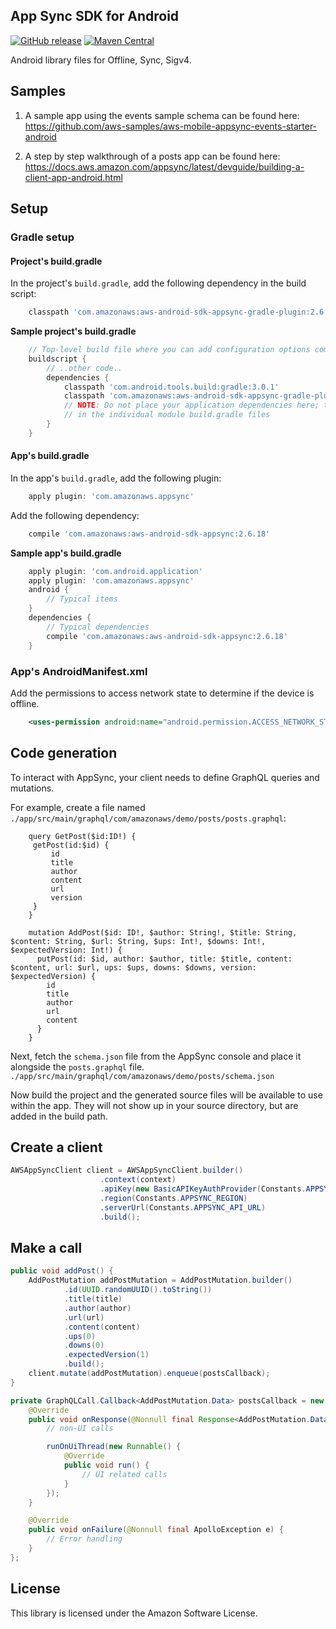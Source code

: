 ## App Sync SDK for Android
[![GitHub release](https://img.shields.io/github/release/awslabs/aws-mobile-appsync-sdk-android.svg)](https://github.com/awslabs/aws-mobile-appsync-sdk-android/releases)
[![Maven Central](https://img.shields.io/maven-central/v/com.amazonaws/aws-android-sdk-appsync-pom.svg)]()

Android library files for Offline, Sync, Sigv4.

## Samples

1. A sample app using the events sample schema can be found here: https://github.com/aws-samples/aws-mobile-appsync-events-starter-android

2. A step by step walkthrough of a posts app can be found here: https://docs.aws.amazon.com/appsync/latest/devguide/building-a-client-app-android.html

## Setup

### Gradle setup

#### Project's build.gradle

In the project's `build.gradle`, add the following dependency in
the build script:

```groovy
    classpath 'com.amazonaws:aws-android-sdk-appsync-gradle-plugin:2.6.18'
```

**Sample project's build.gradle**

```groovy
    // Top-level build file where you can add configuration options common to all sub-projects/modules.
    buildscript {
        // ..other code..
        dependencies {
            classpath 'com.android.tools.build:gradle:3.0.1'
            classpath 'com.amazonaws:aws-android-sdk-appsync-gradle-plugin:2.6.18'
            // NOTE: Do not place your application dependencies here; they belong
            // in the individual module build.gradle files
        }
    }
```

#### App's build.gradle

In the app's `build.gradle`, add the following plugin:

```groovy
    apply plugin: 'com.amazonaws.appsync'
```

Add the following dependency:

```groovy
    compile 'com.amazonaws:aws-android-sdk-appsync:2.6.18'
```

**Sample app's build.gradle**

```groovy
    apply plugin: 'com.android.application'
    apply plugin: 'com.amazonaws.appsync'
    android {
        // Typical items
    }
    dependencies {
        // Typical dependencies
        compile 'com.amazonaws:aws-android-sdk-appsync:2.6.18'
    }
```

### App's AndroidManifest.xml

Add the permissions to access network state to determine if the device
is offline.

```xml
    <uses-permission android:name="android.permission.ACCESS_NETWORK_STATE" />
```

## Code generation

To interact with AppSync, your client needs to define GraphQL queries and mutations.

For example, create a file named `./app/src/main/graphql/com/amazonaws/demo/posts/posts.graphql`:

```
    query GetPost($id:ID!) {
     getPost(id:$id) {
         id
         title
         author
         content
         url
         version
     }
    }

    mutation AddPost($id: ID!, $author: String!, $title: String, $content: String, $url: String, $ups: Int!, $downs: Int!, $expectedVersion: Int!) {
      putPost(id: $id, author: $author, title: $title, content: $content, url: $url, ups: $ups, downs: $downs, version: $expectedVersion) {
        id
        title
        author
        url
        content
      }
    }
```

Next, fetch the ``schema.json`` file from the AppSync console and place it alongside the `posts.graphql` file.
``./app/src/main/graphql/com/amazonaws/demo/posts/schema.json``

Now build the project and the generated source files will be available to
use within the app. They will not show up in your source directory, but
are added in the build path.

## Create a client

```java
AWSAppSyncClient client = AWSAppSyncClient.builder()
                    .context(context)
                    .apiKey(new BasicAPIKeyAuthProvider(Constants.APPSYNC_API_KEY)) // API Key based authorization
                    .region(Constants.APPSYNC_REGION)
                    .serverUrl(Constants.APPSYNC_API_URL)
                    .build();
```

## Make a call

```java
public void addPost() {
	AddPostMutation addPostMutation = AddPostMutation.builder()
            .id(UUID.randomUUID().toString())
            .title(title)
            .author(author)
            .url(url)
            .content(content)
            .ups(0)
            .downs(0)
            .expectedVersion(1)
            .build();
	client.mutate(addPostMutation).enqueue(postsCallback);
}

private GraphQLCall.Callback<AddPostMutation.Data> postsCallback = new GraphQLCall.Callback<AddPostMutation.Data>() {
    @Override
    public void onResponse(@Nonnull final Response<AddPostMutation.Data> response) {
    	// non-UI calls

        runOnUiThread(new Runnable() {
            @Override
            public void run() {
                // UI related calls
            }
        });
    }

    @Override
    public void onFailure(@Nonnull final ApolloException e) {
        // Error handling
    }
};
```

## License

This library is licensed under the Amazon Software License.
